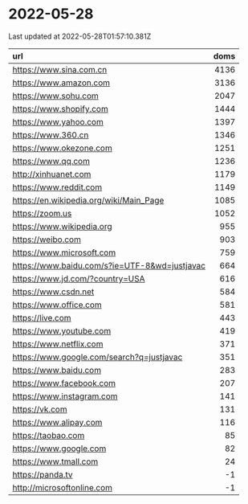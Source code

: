 # 2022-05-28

<!-- BEGIN -->
Last updated at 2022-05-28T01:57:10.381Z

url | doms
:- | -:
https://www.sina.com.cn | 4136
https://www.amazon.com | 3136
https://www.sohu.com | 2047
https://www.shopify.com | 1444
https://www.yahoo.com | 1397
https://www.360.cn | 1346
https://www.okezone.com | 1251
https://www.qq.com | 1236
http://xinhuanet.com | 1179
https://www.reddit.com | 1149
https://en.wikipedia.org/wiki/Main_Page | 1085
https://zoom.us | 1052
https://www.wikipedia.org | 955
https://weibo.com | 903
https://www.microsoft.com | 759
https://www.baidu.com/s?ie=UTF-8&wd=justjavac | 664
https://www.jd.com/?country=USA | 616
https://www.csdn.net | 584
https://www.office.com | 581
https://live.com | 443
https://www.youtube.com | 419
https://www.netflix.com | 371
https://www.google.com/search?q=justjavac | 351
https://www.baidu.com | 283
https://www.facebook.com | 207
https://www.instagram.com | 141
https://vk.com | 131
https://www.alipay.com | 116
https://taobao.com | 85
https://www.google.com | 82
https://www.tmall.com | 24
https://panda.tv | -1
http://microsoftonline.com | -1
<!-- END -->
